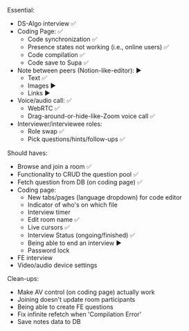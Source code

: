 Essential:
- DS-Algo interview ✅
- Coding Page: ✅
    - Code synchronization ✅
    - Presence states not working (i.e., online users) ✅
    - Code compilation ✅
    - Code save to Supa ✅
- Note between peers (Notion-like-editor): ▶
    - Text ✅
    - Images ▶
    - Links ▶
- Voice/audio call: ✅
    - WebRTC ✅
    - Drag-around-or-hide-like-Zoom voice call ✅
- Interviewer/interviewee roles:
    - Role swap ✅
    - Pick questions/hints/follow-ups ✅

Should haves:
- Browse and join a room ✅
- Functionality to CRUD the question pool ✅
- Fetch question from DB (on coding page) ✅
- Coding page:
    - New tabs/pages (language dropdown) for code editor
    - Indicator of who's on which file
    - Interview timer
    - Edit room name ✅
    - Live cursors ✅
    - Interview Status (ongoing/finished) ✅
    - Being able to end an interview ▶
    - Password lock
- FE interview
- Video/audio device settings

Clean-ups:
- Make AV control (on coding page) actually work
- Joining doesn't update room participants
- Being able to create FE questions
- Fix infinite refetch when 'Compilation Error'
- Save notes data to DB
